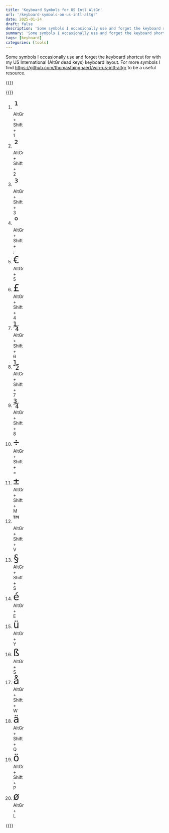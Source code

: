 ```yaml
---
title: 'Keyboard Symbols for US Intl AltGr'
url: '/keyboard-symbols-on-us-intl-altgr'
date: 2025-01-24
draft: false
description: 'Some symbols I occasionally use and forget the keyboard shortcut for with my US International (AltGr dead keys) keyboard layout are listed here'
summary: 'Some symbols I occasionally use and forget the keyboard shortcut for with my US International (AltGr dead keys) keyboard layout are listed here'
tags: [keyboard]
categories: [tools]
---
```


Some symbols I occasionally use and forget the keyboard shortcut for with my US
International (AltGr dead keys) keyboard layout. For more symbols I find
https://github.com/thomasfaingnaert/win-us-intl-altgr to be a useful resource.

{{<guide-bundle>}}

{{<html>}}
<style>
.guide li {
  float: unset;
  border: none;
  box-shadow: none;

  .explaination code {
    font-size: 2rem;
  }
}
</style>
<div class="guide">
  <ol>
    <li>
      <div class="shortcut">
      <div class="explaination">
          <code>¹</code>
      </div>
        <div class="key medium">
          <div class="keycap">
            AltGr
          </div>
        </div>
        <div class="plus">+</div>
        <div class="key medium">
          <div class="keycap">
            Shift
          </div>
        </div>
        <div class="plus">+</div>
        <div class="key">
          <div class="keycap">
            1
          </div>
        </div>
      </div>
    </li>
    <li>
      <div class="shortcut">
      <div class="explaination">
          <code>²</code>
      </div>
        <div class="key medium">
          <div class="keycap">
            AltGr
          </div>
        </div>
        <div class="plus">+</div>
        <div class="key medium">
          <div class="keycap">
            Shift
          </div>
        </div>
        <div class="plus">+</div>
        <div class="key">
          <div class="keycap">
            2
          </div>
        </div>
      </div>
    </li>
    <li>
      <div class="shortcut">
      <div class="explaination">
          <code>³</code>
      </div>
        <div class="key medium">
          <div class="keycap">
            AltGr
          </div>
        </div>
        <div class="plus">+</div>
        <div class="key medium">
          <div class="keycap">
            Shift
          </div>
        </div>
        <div class="plus">+</div>
        <div class="key">
          <div class="keycap">
            3
          </div>
        </div>
      </div>
    </li>
    <li>
      <div class="shortcut">
      <div class="explaination">
          <code>°</code>
      </div>
        <div class="key medium">
          <div class="keycap">
            AltGr
          </div>
        </div>
        <div class="plus">+</div>
        <div class="key medium">
          <div class="keycap">
            Shift
          </div>
        </div>
        <div class="plus">+</div>
        <div class="key">
          <div class="keycap">
            ;
          </div>
        </div>
      </div>
    </li>
    <li>
      <div class="shortcut">
      <div class="explaination">
          <code>€</code>
      </div>
        <div class="key medium">
          <div class="keycap">
            AltGr
          </div>
        </div>
        <div class="plus">+</div>
        <div class="key">
          <div class="keycap">
            5
          </div>
        </div>
      </div>
    </li>
    <li>
      <div class="shortcut">
      <div class="explaination">
        <code>£</code>
      </div>
        <div class="key medium">
          <div class="keycap">
            AltGr
          </div>
        </div>
        <div class="plus">+</div>
        <div class="key medium">
          <div class="keycap">
            Shift
          </div>
        </div>
        <div class="plus">+</div>
        <div class="key">
          <div class="keycap">
            4
          </div>
        </div>
      </div>
    </li>
    <li>
      <div class="shortcut">
      <div class="explaination">
        <code>¼</code>
      </div>
        <div class="key medium">
          <div class="keycap">
            AltGr
          </div>
        </div>
        <div class="plus">+</div>
        <div class="key medium">
          <div class="keycap">
            Shift
          </div>
        </div>
        <div class="plus">+</div>
        <div class="key">
          <div class="keycap">
            6
          </div>
        </div>
      </div>
    </li>
    <li>
      <div class="shortcut">
      <div class="explaination">
        <code>½</code>
      </div>
        <div class="key medium">
          <div class="keycap">
            AltGr
          </div>
        </div>
        <div class="plus">+</div>
        <div class="key medium">
          <div class="keycap">
            Shift
          </div>
        </div>
        <div class="plus">+</div>
        <div class="key">
          <div class="keycap">
            7
          </div>
        </div>
      </div>
    </li>
    <li>
      <div class="shortcut">
      <div class="explaination">
        <code>¾</code>
      </div>
        <div class="key medium">
          <div class="keycap">
            AltGr
          </div>
        </div>
        <div class="plus">+</div>
        <div class="key medium">
          <div class="keycap">
            Shift
          </div>
        </div>
        <div class="plus">+</div>
        <div class="key">
          <div class="keycap">
            8
          </div>
        </div>
      </div>
    </li>
    <li>
      <div class="shortcut">
      <div class="explaination">
        <code>÷</code>
      </div>
        <div class="key medium">
          <div class="keycap">
            AltGr
          </div>
        </div>
        <div class="plus">+</div>
        <div class="key medium">
          <div class="keycap">
            Shift
          </div>
        </div>
        <div class="plus">+</div>
        <div class="key">
          <div class="keycap">
            =
          </div>
        </div>
      </div>
    </li>
    <li>
      <div class="shortcut">
      <div class="explaination">
        <code>±</code>
      </div>
        <div class="key medium">
          <div class="keycap">
            AltGr
          </div>
        </div>
        <div class="plus">+</div>
        <div class="key medium">
          <div class="keycap">
            Shift
          </div>
        </div>
        <div class="plus">+</div>
        <div class="key">
          <div class="keycap">
            M
          </div>
        </div>
      </div>
    </li>
    <li>
      <div class="shortcut">
      <div class="explaination">
        <code>™</code>
      </div>
        <div class="key medium">
          <div class="keycap">
            AltGr
          </div>
        </div>
        <div class="plus">+</div>
        <div class="key medium">
          <div class="keycap">
            Shift
          </div>
        </div>
        <div class="plus">+</div>
        <div class="key">
          <div class="keycap">
            V
          </div>
        </div>
      </div>
    </li>
    <li>
      <div class="shortcut">
      <div class="explaination">
        <code>§</code>
      </div>
        <div class="key medium">
          <div class="keycap">
            AltGr
          </div>
        </div>
        <div class="plus">+</div>
        <div class="key medium">
          <div class="keycap">
            Shift
          </div>
        </div>
        <div class="plus">+</div>
        <div class="key">
          <div class="keycap">
            S
          </div>
        </div>
      </div>
    </li>
    <li>
      <div class="shortcut">
      <div class="explaination">
          <code>é</code>
      </div>
        <div class="key medium">
          <div class="keycap">
            AltGr
          </div>
        </div>
        <div class="plus">+</div>
        <div class="key">
          <div class="keycap">
            E
          </div>
        </div>
      </div>
    </li>
    <li>
      <div class="shortcut">
      <div class="explaination">
          <code>ü</code>
      </div>
        <div class="key medium">
          <div class="keycap">
            AltGr
          </div>
        </div>
        <div class="plus">+</div>
        <div class="key">
          <div class="keycap">
            Y
          </div>
        </div>
      </div>
    </li>
    <li>
      <div class="shortcut">
      <div class="explaination">
          <code>ß</code>
      </div>
        <div class="key medium">
          <div class="keycap">
            AltGr
          </div>
        </div>
        <div class="plus">+</div>
        <div class="key">
          <div class="keycap">
            S
          </div>
        </div>
      </div>
    </li>
    <li>
      <div class="shortcut">
      <div class="explaination">
        <code>å</code>
      </div>
        <div class="key medium">
          <div class="keycap">
            AltGr
          </div>
        </div>
        <div class="plus">+</div>
        <div class="key medium">
          <div class="keycap">
            Shift
          </div>
        </div>
        <div class="plus">+</div>
        <div class="key">
          <div class="keycap">
            W
          </div>
        </div>
      </div>
    </li>
    <li>
      <div class="shortcut">
      <div class="explaination">
        <code>ä</code>
      </div>
        <div class="key medium">
          <div class="keycap">
            AltGr
          </div>
        </div>
        <div class="plus">+</div>
        <div class="key medium">
          <div class="keycap">
            Shift
          </div>
        </div>
        <div class="plus">+</div>
        <div class="key">
          <div class="keycap">
            Q
          </div>
        </div>
      </div>
    </li>
    <li>
      <div class="shortcut">
      <div class="explaination">
          <code>ö</code>
      </div>
        <div class="key medium">
          <div class="keycap">
            AltGr
          </div>
        </div>
        <div class="plus">+</div>
        <div class="key medium">
          <div class="keycap">
            Shift
          </div>
        </div>
        <div class="plus">+</div>
        <div class="key">
          <div class="keycap">
            P
          </div>
        </div>
      </div>
    </li>
    <li>
      <div class="shortcut">
      <div class="explaination">
          <code>ø</code>
      </div>
        <div class="key medium">
          <div class="keycap">
            AltGr
          </div>
        </div>
        <div class="plus">+</div>
        <div class="key">
          <div class="keycap">
            L
          </div>
        </div>
      </div>
    </li>
  </ol>
</div>
{{</html>}}
